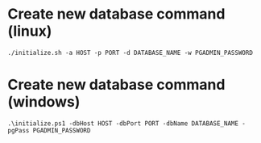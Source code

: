 ﻿# Create new database command (linux)
``./initialize.sh -a HOST -p PORT -d DATABASE_NAME -w PGADMIN_PASSWORD``
# Create new database command (windows)
``.\initialize.ps1 -dbHost HOST -dbPort PORT -dbName DATABASE_NAME -pgPass PGADMIN_PASSWORD``